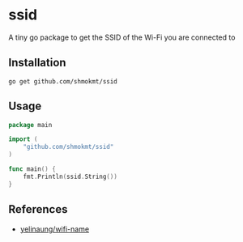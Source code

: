# ssid

A tiny go package to get the SSID of the Wi-Fi you are connected to

## Installation

```
go get github.com/shmokmt/ssid
```

## Usage

```go
package main

import (
    "github.com/shmokmt/ssid"
)

func main() {
    fmt.Println(ssid.String())
}
```

## References

- [yelinaung/wifi-name](https://github.com/yelinaung/wifi-name)
